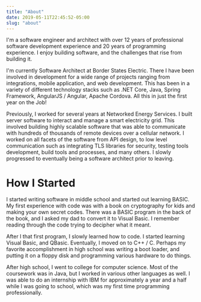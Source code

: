 ```yaml
---
title: "About"
date: 2019-05-11T22:45:52-05:00
slug: "about"
---
```


I'm a software engineer and architect with over 12 years of professional software development experience and 20 years of programming experience.  I enjoy building software, and the challenges that rise from building it.

I'm currently Software Architect at Border States Electric.  There I have been involved in development for a wide range of projects ranging from integrations, mobile application, and web development.  This has been in a variety of different technology stacks such as .NET Core, Java, Spring Framework, AngularJS / Angular, Apache Cordova.  All this in just the first year on the Job!

Previously, I worked for several years at Networked Energy Services.  I built server software to interact and manage a smart electricity grid.  This involved building highly scalable software that was able to communicate with hundreds of thousands of remote devices over a cellular network.  I worked on all facets of the software from API design, to low level communication such as integrating TLS libraries for security, testing tools development, build tools and processes, and many others.  I slowly progressed to eventually being a software architect prior to leaving.

# How I Started

I started writing software in middle school and started out learning BASIC.  My first experience with code was with a book on cryptography for kids and making your own secret codes.  There was a BASIC program in the back of the book, and I asked my dad to convert it to Visual Basic.  I remember reading through the code trying to decipher what it meant.

After I that first program, I slowly learned how to code.  I started learning Visual Basic, and QBasic.  Eventually, I moved on to C++ / C.  Perhaps my favorite accomplishment in high school was writing a boot loader, and putting it on a floppy disk and programming various hardware to do things.

After high school, I went to college for computer science.  Most of the coursework was in Java, but I worked in various other languages as well.  I was able to do an internship with IBM for approximately a year and a half while I was going to school, which was my first time programming professionally.
